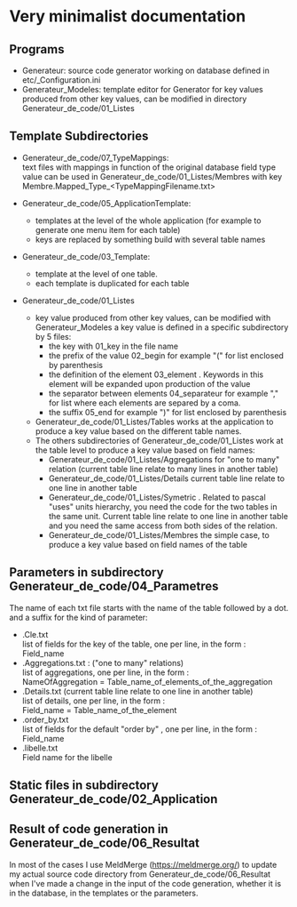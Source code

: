 # Very minimalist documentation

## Programs
- Generateur: source code generator working on database defined in etc/_Configuration.ini
- Generateur_Modeles: template editor for Generator for key values produced from other key values, can be modified  in directory Generateur_de_code/01_Listes

## Template Subdirectories
- Generateur_de_code/07_TypeMappings:\
  text files with mappings in function of the original database field type\
  value can be used in Generateur_de_code/01_Listes/Membres with key\
    Membre.Mapped_Type_<TypeMappingFilename.txt>

- Generateur_de_code/05_ApplicationTemplate: 
  - templates at the level of the whole application (for example to generate one menu item for each table)
  - keys are replaced by something build with several table names

- Generateur_de_code/03_Template:
  - template at the level of one table.
  - each template is duplicated for each table

- Generateur_de_code/01_Listes
  - key value produced from other key values, can be modified with Generateur_Modeles
    a key value is defined in a specific subdirectory by 5 files:
    - the key with 01_key in the file name
    - the prefix of the value 02_begin for example "(" for list enclosed by parenthesis
    - the definition of the element 03_element . Keywords in this element will be expanded upon production of the value
    - the separator between elements 04_separateur for example "," for list where each elements are separed by a coma.
    - the suffix 05_end for example ")" for list enclosed by parenthesis
  - Generateur_de_code/01_Listes/Tables works at the application to produce a key value based on the different table names.
  - The others subdirectories of Generateur_de_code/01_Listes work at the table level to produce a key value based on field names:
    - Generateur_de_code/01_Listes/Aggregations for "one to many" relation (current table line relate to many lines in another table)
    - Generateur_de_code/01_Listes/Details current table line relate to one line in another table
    - Generateur_de_code/01_Listes/Symetric . Related to pascal "uses" units hierarchy, you need the code for the two tables in the same unit. Current table line relate to one line in another table and you need the same access from both sides of the relation.
    - Generateur_de_code/01_Listes/Membres the simple case, to produce a key value based on field names of the table

## Parameters in subdirectory Generateur_de_code/04_Parametres
The name of each txt file starts with the name of the table followed by a dot. and a suffix for the kind of parameter:
-  .Cle.txt\
   list of fields for the key of the table, one per line, in the form :\
     Field_name
- .Aggregations.txt : ("one to many" relations)\
   list of aggregations, one per line, in the form :\
     NameOfAggregation = Table_name_of_elements_of_the_aggregation
- .Details.txt (current table line relate to one line in another table)\
   list of details, one per line, in the form :\
     Field_name = Table_name_of_the_element
- .order_by.txt\
   list of fields for the default "order by" , one per line, in the form :\
     Field_name
- .libelle.txt\
    Field name for the libelle

## Static files in subdirectory Generateur_de_code/02_Application

## Result of code generation in Generateur_de_code/06_Resultat

In most of the cases I use MeldMerge (https://meldmerge.org/)
to update my actual source code directory from Generateur_de_code/06_Resultat
when I've made a change in the input of the code generation, whether it is
in the database, in the templates or the parameters.
